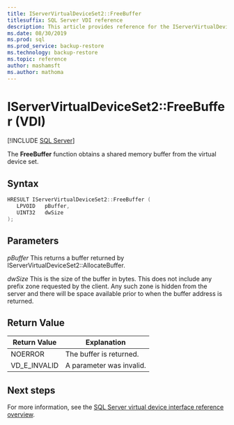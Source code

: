 ```yaml
---
title: IServerVirtualDeviceSet2::FreeBuffer
titlesuffix: SQL Server VDI reference
description: This article provides reference for the IServerVirtualDeviceSet2::FreeBuffer command.
ms.date: 08/30/2019
ms.prod: sql
ms.prod_service: backup-restore
ms.technology: backup-restore
ms.topic: reference
author: mashamsft
ms.author: mathoma
---
```


# IServerVirtualDeviceSet2::FreeBuffer (VDI)

[!INCLUDE [SQL Server](../../../includes/applies-to-version/sqlserver.md)]

The **FreeBuffer** function obtains a shared memory buffer from the virtual device set.

## Syntax

```c
HRESULT IServerVirtualDeviceSet2::FreeBuffer (
   LPVOID   pBuffer,
   UINT32   dwSize
);
```

## Parameters

*pBuffer*
This returns a buffer returned by IServerVirtualDeviceSet2::AllocateBuffer.

*dwSize*
This is the size of the buffer in bytes. This does not include any prefix zone requested by the client. Any such zone is hidden from the server and there will be space available prior to when the buffer address is returned.

## Return Value

|Return Value | Explanation |
|---|---|
| NOERROR | The buffer is returned. |
| VD_E_INVALID | A parameter was invalid. |

## Next steps

For more information, see the [SQL Server virtual device interface reference overview](reference-virtual-device-interface.md).
